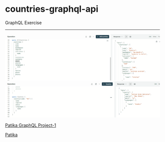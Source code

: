 # countries-graphql-api

GraphQL Exercise

---

![cga1img](cga1.png)
![cga2img](cga2.png)

[Patika GraphQL Project-1](https://academy.patika.dev/courses/graphql/project-01)

[Patika](https://academy.patika.dev/tr/@alpk)
